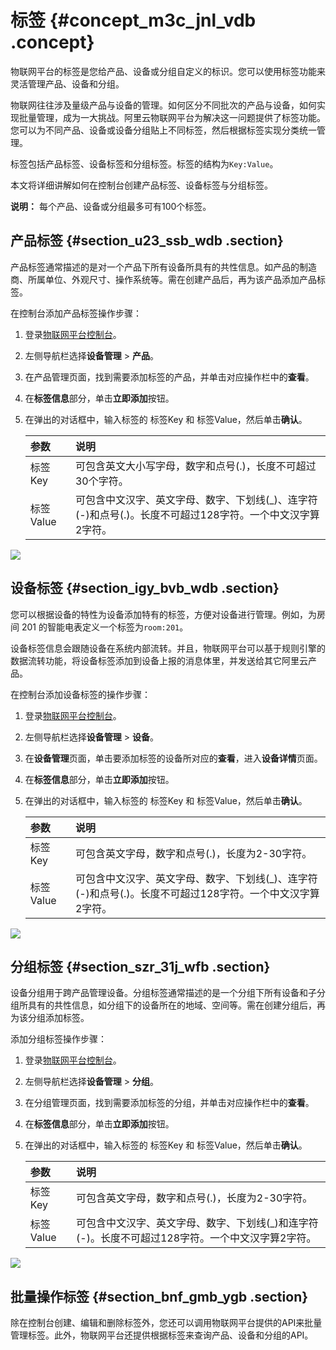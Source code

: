 # 标签 {#concept_m3c_jnl_vdb .concept}

物联网平台的标签是您给产品、设备或分组自定义的标识。您可以使用标签功能来灵活管理产品、设备和分组。

物联网往往涉及量级产品与设备的管理。如何区分不同批次的产品与设备，如何实现批量管理，成为一大挑战。阿里云物联网平台为解决这一问题提供了标签功能。您可以为不同产品、设备或设备分组贴上不同标签，然后根据标签实现分类统一管理。

标签包括产品标签、设备标签和分组标签。标签的结构为`Key:Value`。

本文将详细讲解如何在控制台创建产品标签、设备标签与分组标签。

**说明：** 每个产品、设备或分组最多可有100个标签。

## 产品标签 {#section_u23_ssb_wdb .section}

产品标签通常描述的是对一个产品下所有设备所具有的共性信息。如产品的制造商、所属单位、外观尺寸、操作系统等。需在创建产品后，再为该产品添加产品标签。

在控制台添加产品标签操作步骤：

1.  登录[物联网平台控制台](https://iot.console.aliyun.com/)。
2.  左侧导航栏选择**设备管理** \> **产品**。
3.  在产品管理页面，找到需要添加标签的产品，并单击对应操作栏中的**查看**。
4.  在**标签信息**部分，单击**立即添加**按钮。
5.  在弹出的对话框中，输入标签的 标签Key 和 标签Value，然后单击**确认**。

    |参数|说明|
    |:-|:-|
    |标签Key|可包含英文大小写字母，数字和点号\(.\)，长度不可超过30个字符。|
    |标签Value|可包含中文汉字、英文字母、数字、下划线\(\_\)、连字符\(-\)和点号\(.\)。长度不可超过128字符。一个中文汉字算2字符。|


![](http://static-aliyun-doc.oss-cn-hangzhou.aliyuncs.com/assets/img/12823/15519242652847_zh-CN.png)

## 设备标签 {#section_igy_bvb_wdb .section}

您可以根据设备的特性为设备添加特有的标签，方便对设备进行管理。例如，为房间 201 的智能电表定义一个标签为`room:201`。

设备标签信息会跟随设备在系统内部流转。并且，物联网平台可以基于规则引擎的数据流转功能，将设备标签添加到设备上报的消息体里，并发送给其它阿里云产品。

在控制台添加设备标签的操作步骤：

1.  登录[物联网平台控制台](https://iot.console.aliyun.com/)。
2.  左侧导航栏选择**设备管理** \> **设备**。
3.  在**设备管理**页面，单击要添加标签的设备所对应的**查看**，进入**设备详情**页面。
4.  在**标签信息**部分，单击**立即添加**按钮。
5.  在弹出的对话框中，输入标签的 标签Key 和 标签Value，然后单击**确认**。

    |参数|说明|
    |:-|:-|
    |标签Key|可包含英文字母，数字和点号\(.\)，长度为2-30字符。|
    |标签Value|可包含中文汉字、英文字母、数字、下划线\(\_\)、连字符\(-\)和点号\(.\)。长度不可超过128字符。一个中文汉字算2字符。|


![](http://static-aliyun-doc.oss-cn-hangzhou.aliyuncs.com/assets/img/12823/15519242652849_zh-CN.png)

## 分组标签 {#section_szr_31j_wfb .section}

设备分组用于跨产品管理设备。分组标签通常描述的是一个分组下所有设备和子分组所具有的共性信息，如分组下的设备所在的地域、空间等。需在创建分组后，再为该分组添加标签。

添加分组标签操作步骤：

1.  登录[物联网平台控制台](https://iot.console.aliyun.com/)。
2.  左侧导航栏选择**设备管理** \> **分组**。
3.  在分组管理页面，找到需要添加标签的分组，并单击对应操作栏中的**查看**。
4.  在**标签信息**部分，单击**立即添加**按钮。
5.  在弹出的对话框中，输入标签的 标签Key 和 标签Value，然后单击**确认**。

    |参数|说明|
    |:-|:-|
    |标签Key|可包含英文字母，数字和点号\(.\)，长度为2-30字符。|
    |标签Value|可包含中文汉字、英文字母、数字、下划线\(\_\)和连字符\(-\)。长度不可超过128字符。一个中文汉字算2字符。|


![](http://static-aliyun-doc.oss-cn-hangzhou.aliyuncs.com/assets/img/12823/155192426532634_zh-CN.png)

## 批量操作标签 {#section_bnf_gmb_ygb .section}

除在控制台创建、编辑和删除标签外，您还可以调用物联网平台提供的API来批量管理标签。此外，物联网平台还提供根据标签来查询产品、设备和分组的API。

